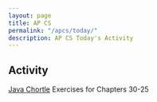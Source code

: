 ```yaml
---
layout: page
title: AP CS
permalink: "/apcs/today/"
description: AP CS Today's Activity
---
```


<h2>Activity <span id="date"></span></h2>
<script src="/public/js/today.js"></script>

<div class="section" markdown="1">

[Java Chortle](https://chortle.ccsu.edu/cs151/cs151java.html) Exercises for Chapters 30-25

</div>

<!-- Complete `Activity 4` before class on Monday. Follow the [7 step process](../pixlab#process) for completing the Exercises.

Do **Not** move on to `Activity 5` yet. Work on [codingbat](http://codingbat.com) if you finish early.

### Review

The activity uses `Objects` and `2D arrays` extensively. If you need help with these concepts, refer to:

<table class="borderless nolines sized inset">
  <tr>
    <td><code>Objects</code></td>
    <td><span class="arrow">▶</span></td>
    <td>Part 6: Object Oriented Programming on <a href="https://chortle.ccsu.edu/cs151/cs151java.html">Chortle</a></td>
  </tr>
  <tr>
    <td><code>2D Arrays</code></td>
    <td><span class="arrow">▶</span></td>
    <td><a href="https://chortle.ccsu.edu/Java5/Notes/chap49C/ch49C_1.html">Chapter 49C</a> on Chortle</td>
  </tr>
</table> -->

<!-- <div class="section" markdown="1">
If you are currently working on a specific project, continue. Otherwise, you have a few choices for today.

</div>

<p class="label">Ruby</p>
<div class="section" markdown="1">
<div class="section" markdown="1">
* Find an interesting, new, or important section of [Learn Ruby the Hard Way](https://learncodethehardway.org/ruby/) to investigate. Write the exercises.
* [Codecademy's Ruby lessons](https://www.codecademy.com/learn/ruby)
</div>
</div>

<p class="label">Java</p>
<div class="section" markdown="1">
<div class="section" markdown="1">
* Find an interesting, new, or important chapter of [Java Chortle](https://chortle.ccsu.edu/cs151/cs151java.html) to investigate. Take the quizzes and write the exercises.
* [Codingbat](http://codingbat.com)
</div>
</div> -->